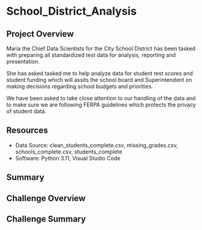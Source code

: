 # School_District_Analysis

## Project Overview 
Maria the Chief Data Scientists for the City School District has been tasked with preparing all standardized test data for analysis, reporting and presentation.

She has asked tasked me to help analyze data for student test scores and student funding which will assits the school board and Superintendent on making decisions regarding school budgets and priorities.

We have been asked to take close attention to our handling of the data and to make sure we are following FERPA guidelines which protects the privacy of student data.


## Resources 
- Data Source: clean_students_complete.csv, missing_grades.csv, schools_complete.csv, students_complete
- Software: Python 3.11, Visual Studio Code 

## Summary

  
## Challenge Overview

## Challenge Summary
